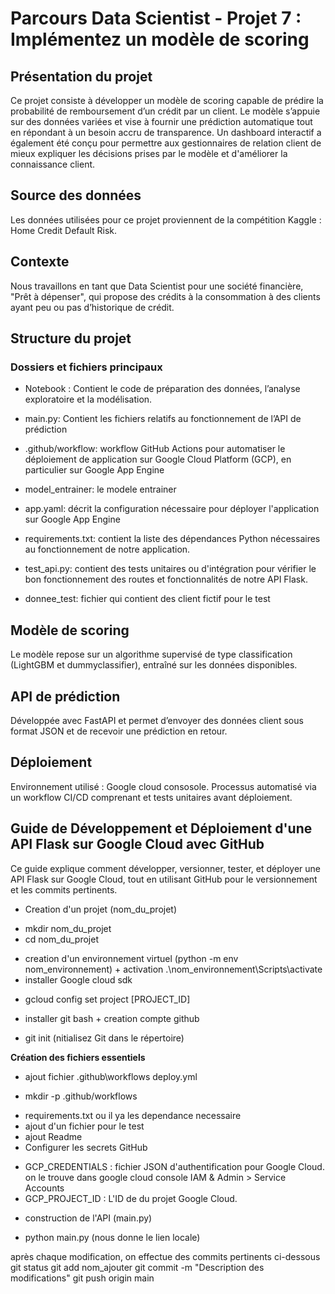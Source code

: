 # Parcours Data Scientist - Projet 7 : Implémentez un modèle de scoring 

## Présentation du projet

Ce projet consiste à développer un modèle de scoring capable de prédire la probabilité de remboursement d’un crédit par un client. Le modèle s’appuie sur des données variées et vise à fournir une prédiction automatique tout en répondant à un besoin accru de transparence. Un dashboard interactif a également été conçu pour permettre aux gestionnaires de relation client de mieux expliquer les décisions prises par le modèle et d'améliorer la connaissance client.

## Source des données

Les données utilisées pour ce projet proviennent de la compétition Kaggle : Home Credit Default Risk.

## Contexte

Nous travaillons en tant que Data Scientist pour une société financière, "Prêt à dépenser", qui propose des crédits à la consommation à des clients ayant peu ou pas d’historique de crédit.

## Structure du projet

### Dossiers et fichiers principaux

* Notebook : Contient le code de préparation des données, l’analyse exploratoire et la modélisation.

* main.py:  Contient les fichiers relatifs au fonctionnement de l’API de prédiction

* .github/workflow: workflow GitHub Actions  pour automatiser le déploiement de application sur Google Cloud Platform (GCP), en particulier sur Google App Engine

* model_entrainer: le modele entrainer

* app.yaml: décrit la configuration nécessaire pour déployer l'application sur Google App Engine

* requirements.txt:  contient la liste des dépendances Python nécessaires au fonctionnement de notre application.

* test_api.py: contient des tests unitaires ou d'intégration pour vérifier le bon fonctionnement des routes et fonctionnalités de notre API Flask.

* donnee_test: fichier qui contient des client fictif pour le test

## Modèle de scoring

Le modèle repose sur un algorithme supervisé de type classification (LightGBM et dummyclassifier), entraîné sur les données disponibles.

## API de prédiction

Développée avec FastAPI et permet d’envoyer des données client sous format JSON et de recevoir une prédiction en retour.

## Déploiement

Environnement utilisé : Google cloud consosole.
Processus automatisé via un workflow CI/CD comprenant et tests unitaires avant déploiement.


## Guide de Développement et Déploiement d'une API Flask sur Google Cloud avec GitHub

Ce guide explique comment développer, versionner, tester, et déployer une API Flask sur Google Cloud, tout en utilisant GitHub pour le versionnement et les commits pertinents.

* Creation d'un projet (nom_du_projet) 
- mkdir nom_du_projet
- cd nom_du_projet

* creation d'un environnement virtuel (python -m env nom_environnement) + activation .\nom_environnement\Scripts\activate
* installer Google cloud sdk 
- gcloud config set project [PROJECT_ID]

* installer git bash + creation compte github 
- git init (nitialisez Git dans le répertoire)

**Création des fichiers essentiels**

* ajout fichier .github\workflows deploy.yml
- mkdir -p .github/workflows
* requirements.txt ou il ya les dependance necessaire
* ajout d'un fichier pour le test 
* ajout Readme
* Configurer les secrets GitHub 
- GCP_CREDENTIALS : fichier JSON d'authentification pour Google Cloud. on le trouve dans google cloud console IAM & Admin > Service Accounts
- GCP_PROJECT_ID : L'ID de du projet Google Cloud.
* construction de l'API (main.py)
- python main.py (nous donne le lien locale)

après chaque modification, on effectue des commits pertinents ci-dessous
git status
git add  nom_ajouter
git commit -m "Description des modifications"
git push origin main

